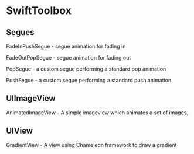 # SwiftToolbox

## Segues
FadeInPushSegue - segue animation for fading in

FadeOutPopSegue - segue animation for fading out

PopSegue - a custom segue performing a standard pop animation

PushSegue - a custom segue performing a standard push animation

## UIImageView
AnimatedImageView - A simple imageview which animates a set of images.

## UIView
GradientView - A view using Chameleon framework to draw a gradient

